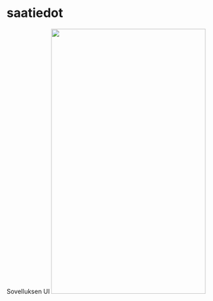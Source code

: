 # saatiedot
Sovelluksen UI
<img src="https://github.com/vilmavuorma/saatiedot/assets/112632790/3b0d6597-2631-43cb-b0ed-b4278ab1238c" width="350" height="600" />
